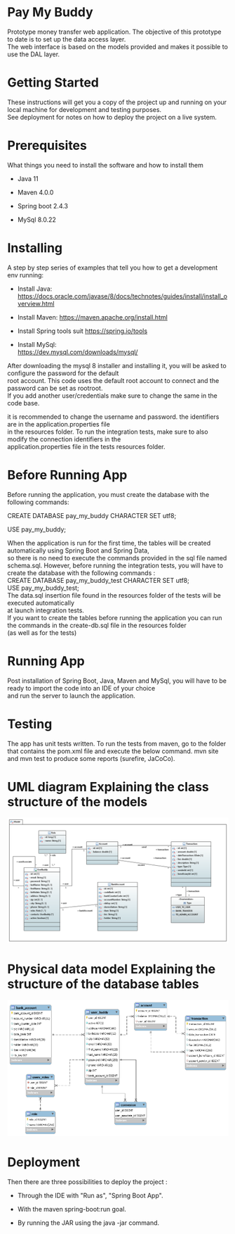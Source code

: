 # Pay My Buddy 

Prototype money transfer web application. The objective of this prototype to date is to set up the data access layer.  
 The web interface is based on the models provided and makes it possible to use the DAL layer.

# Getting Started

These instructions will get you a copy of the project up and running on your local machine for development and testing purposes.  
See deployment for notes on how to deploy the project on a live system.

# Prerequisites

What things you need to install the software and how to install them

* Java 11

* Maven 4.0.0

* Spring boot 2.4.3  

* MySql 8.0.22

# Installing

A step by step series of examples that tell you how to get a development env running:

* Install Java:
https://docs.oracle.com/javase/8/docs/technotes/guides/install/install_overview.html

* Install Maven:
https://maven.apache.org/install.html

* Install Spring tools suit
https://spring.io/tools  
  
* Install MySql:  
https://dev.mysql.com/downloads/mysql/  
  
After downloading the mysql 8 installer and installing it, you will be asked to configure the password for the default  
root account. This code uses the default root account to connect and the password can be set as rootroot.  
If you add another user/credentials make sure to change the same in the code base.

it is recommended to change the username and password. the identifiers are in the application.properties file   
in the resources folder. To run the integration tests, make sure to also modify the connection identifiers in the  
application.properties file in the tests resources folder.  
  
# Before Running App  
  
Before running the application, you must create the database with the following commands:  

CREATE DATABASE pay_my_buddy CHARACTER SET utf8;  

USE pay_my_buddy;  

When the application is run for the first time, the tables will be created automatically using Spring Boot and Spring Data,  
so there is no need to execute the commands provided in the sql file named schema.sql.
However, before running the integration tests, you will have to create the database with the following commands :  
CREATE DATABASE pay_my_buddy_test CHARACTER SET utf8;  
USE pay_my_buddy_test;   
The data.sql insertion file found in the resources folder of the tests will be executed automatically   
at launch integration tests.  
If you want to create the tables before running the application you can run the commands in the create-db.sql file in the resources folder  
(as well as for the tests)

# Running App

Post installation of Spring Boot, Java, Maven and MySql, you will have to be ready to import the code into an IDE of your choice  
and run the server to launch the application.


# Testing

The app has unit tests written.
To run the tests from maven, go to the folder that contains the pom.xml file and execute the below command.
mvn site and mvn test to produce some reports (surefire, JaCoCo).

# UML diagram Explaining the class structure of the models  
  
  ![UML diagram](PayMyBuddy.png)  
    
# Physical data model Explaining the structure of the database tables
  
  ![UML diagram](pmbMpd.png)

# Deployment

Then there are three possibilities to deploy the project :

* Through the IDE with "Run as", "Spring Boot App".

* With the maven spring-boot:run goal.

* By running the JAR using the java -jar command.


